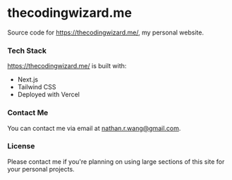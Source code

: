 # thecodingwizard.me

Source code for https://thecodingwizard.me/, my personal website.

### Tech Stack

https://thecodingwizard.me/ is built with:

- Next.js
- Tailwind CSS
- Deployed with Vercel

### Contact Me

You can contact me via email at nathan.r.wang@gmail.com.

### License

Please contact me if you're planning on using large sections of this site for your personal projects.